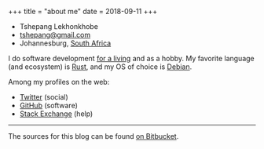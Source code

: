 +++
title = "about me"
date = 2018-09-11
+++

- Tshepang Lekhonkhobe
- <tshepang@gmail.com>
- Johannesburg, [South Africa]

I do software development [for a living] and as a hobby.
My favorite language (and ecosystem) is [Rust], and my OS of choice is
[Debian].

Among my profiles on the web:

- [Twitter] (social)
- [GitHub] (software)
- [Stack Exchange] (help)

---

The sources for this blog can be found [on Bitbucket].

  [South Africa]: https://en.wikipedia.org/wiki/South_Africa
  [for a living]: https://panoptix.co.za
  [Rust]: https://rust-lang.org
  [Debian]: https://debian.org
  [GitHub]: https://github.com/tshepang
  [Stack Exchange]: https://stackexchange.com/users/125744
  [Twitter]: https://twitter.com/tshepang_dev
  [on Bitbucket]: https://bitbucket.org/tshepang/blog
